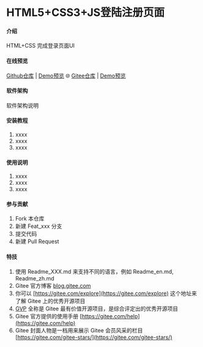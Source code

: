 # HTML5+CSS3+JS登陆注册页面

#### 介绍
HTML+CSS 完成登录页面UI     

#### 在线预览

[Github仓库](https://github.com/sunyctf/login-demos) | [Demo预览](https://sunyctf.github.io/login-demos/h5+css3+js登陆注册页-0/index.html) 🌐 [Gitee仓库](https://gitee.com/sunyctf/login-demos) | [Demo预览](https://sunyctf.gitee.io/login-demos/h5+css3+js登陆注册页-0/index.html)

#### 软件架构
软件架构说明


#### 安装教程

1.  xxxx
2.  xxxx
3.  xxxx

#### 使用说明

1.  xxxx
2.  xxxx
3.  xxxx

#### 参与贡献

1.  Fork 本仓库
2.  新建 Feat_xxx 分支
3.  提交代码
4.  新建 Pull Request


#### 特技

1.  使用 Readme\_XXX.md 来支持不同的语言，例如 Readme\_en.md, Readme\_zh.md
2.  Gitee 官方博客 [blog.gitee.com](https://blog.gitee.com)
3.  你可以 [https://gitee.com/explore](https://gitee.com/explore) 这个地址来了解 Gitee 上的优秀开源项目
4.  [GVP](https://gitee.com/gvp) 全称是 Gitee 最有价值开源项目，是综合评定出的优秀开源项目
5.  Gitee 官方提供的使用手册 [https://gitee.com/help](https://gitee.com/help)
6.  Gitee 封面人物是一档用来展示 Gitee 会员风采的栏目 [https://gitee.com/gitee-stars/](https://gitee.com/gitee-stars/)

